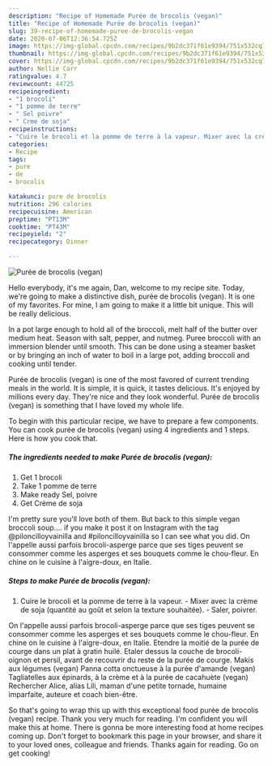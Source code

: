 ```yaml
---
description: "Recipe of Homemade Purée de brocolis (vegan)"
title: "Recipe of Homemade Purée de brocolis (vegan)"
slug: 39-recipe-of-homemade-puree-de-brocolis-vegan
date: 2020-07-06T12:36:54.725Z
image: https://img-global.cpcdn.com/recipes/9b2dc371f61e9394/751x532cq70/puree-de-brocolis-vegan-photo-principale-de-la-recette.jpg
thumbnail: https://img-global.cpcdn.com/recipes/9b2dc371f61e9394/751x532cq70/puree-de-brocolis-vegan-photo-principale-de-la-recette.jpg
cover: https://img-global.cpcdn.com/recipes/9b2dc371f61e9394/751x532cq70/puree-de-brocolis-vegan-photo-principale-de-la-recette.jpg
author: Nellie Carr
ratingvalue: 4.7
reviewcount: 44725
recipeingredient:
- "1 brocoli"
- "1 pomme de terre"
- " Sel poivre"
- " Crme de soja"
recipeinstructions:
- "Cuire le brocoli et la pomme de terre à la vapeur. Mixer avec la crème de soja (quantité au goût et selon la texture souhaitée). Saler, poivrer."
categories:
- Recipe
tags:
- pure
- de
- brocolis

katakunci: pure de brocolis 
nutrition: 296 calories
recipecuisine: American
preptime: "PT13M"
cooktime: "PT43M"
recipeyield: "2"
recipecategory: Dinner

---
```



![Purée de brocolis (vegan)](https://img-global.cpcdn.com/recipes/9b2dc371f61e9394/751x532cq70/puree-de-brocolis-vegan-photo-principale-de-la-recette.jpg)

Hello everybody, it's me again, Dan, welcome to my recipe site. Today, we're going to make a distinctive dish, purée de brocolis (vegan). It is one of my favorites. For mine, I am going to make it a little bit unique. This will be really delicious.

In a pot large enough to hold all of the broccoli, melt half of the butter over medium heat. Season with salt, pepper, and nutmeg. Puree broccoli with an immersion blender until smooth. This can be done using a steamer basket or by bringing an inch of water to boil in a large pot, adding broccoli and cooking until tender.

Purée de brocolis (vegan) is one of the most favored of current trending meals in the world. It is simple, it is quick, it tastes delicious. It's enjoyed by millions every day. They're nice and they look wonderful. Purée de brocolis (vegan) is something that I have loved my whole life.


To begin with this particular recipe, we have to prepare a few components. You can cook purée de brocolis (vegan) using 4 ingredients and 1 steps. Here is how you cook that.

<!--inarticleads1-->

##### The ingredients needed to make Purée de brocolis (vegan):

1. Get 1 brocoli
1. Take 1 pomme de terre
1. Make ready  Sel, poivre
1. Get  Crème de soja


I&#39;m pretty sure you&#39;ll love both of them. But back to this simple vegan broccoli soup…. if you make it post it on Instagram with the tag @piloncilloyvainilla and #piloncilloyvainilla so I can see what you did. On l&#39;appelle aussi parfois brocoli-asperge parce que ses tiges peuvent se consommer comme les asperges et ses bouquets comme le chou-fleur. En chine on le cuisine à l&#39;aigre-doux, en Italie. 

<!--inarticleads2-->

##### Steps to make Purée de brocolis (vegan):

1. Cuire le brocoli et la pomme de terre à la vapeur. - Mixer avec la crème de soja (quantité au goût et selon la texture souhaitée). - Saler, poivrer.


On l&#39;appelle aussi parfois brocoli-asperge parce que ses tiges peuvent se consommer comme les asperges et ses bouquets comme le chou-fleur. En chine on le cuisine à l&#39;aigre-doux, en Italie. Etendre la moitié de la purée de courge dans un plat à gratin huilé. Etaler dessus la couche de brocoli-oignon et persil, avant de recouvrir du reste de la purée de courge. Makis aux légumes (vegan) Panna cotta onctueuse à la purée d&#39;amande (vegan) Tagliatelles aux épinards, à la crème et à la purée de cacahuète (vegan) Rechercher Alice, alias Lili, maman d&#39;une petite tornade, humaine imparfaite, auteure et coach bien-être. 

So that's going to wrap this up with this exceptional food purée de brocolis (vegan) recipe. Thank you very much for reading. I'm confident you will make this at home. There is gonna be more interesting food at home recipes coming up. Don't forget to bookmark this page in your browser, and share it to your loved ones, colleague and friends. Thanks again for reading. Go on get cooking!
